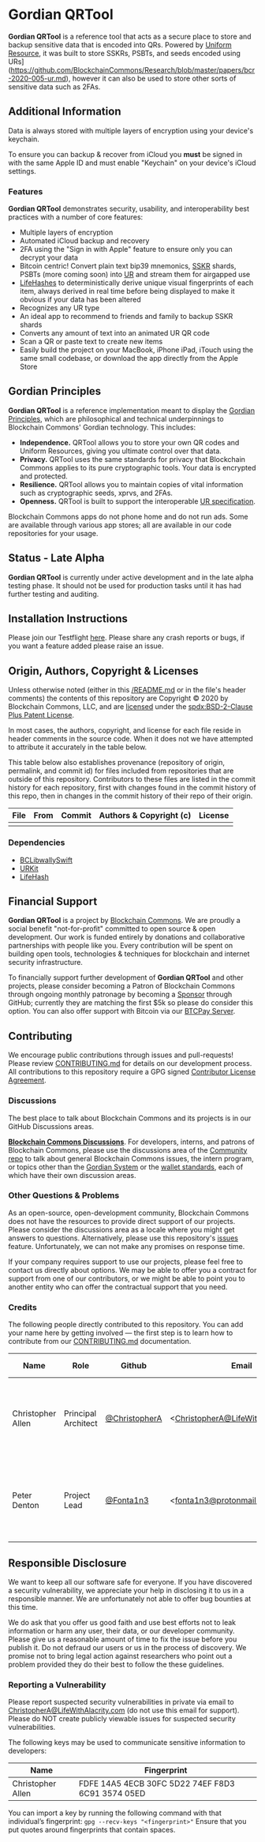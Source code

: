 # Gordian QRTool

**Gordian QRTool** is a reference tool that acts as a secure place to store and backup sensitive data that is encoded into QRs. Powered by [Uniform Resource](https://github.com/BlockchainCommons/Research/blob/master/papers/bcr-2020-005-ur.md), it was built to store SSKRs, PSBTs, and seeds encoded using URs](https://github.com/BlockchainCommons/Research/blob/master/papers/bcr-2020-005-ur.md), however it can also be used to store other sorts of sensitive data such as 2FAs.

## Additional Information

Data is always stored with multiple layers of encryption using your device's keychain.

To ensure you can backup & recover from iCloud you **must** be signed in with the same Apple ID and must enable "Keychain" on your device's iCloud settings.

### Features

**Gordian QRTool** demonstrates security, usability, and interoperability best practices with a number of core features:

- Multiple layers of encryption
- Automated iCloud backup and recovery
- 2FA using the "Sign in with Apple" feature to ensure only you can decrypt your data
- Bitcoin centric! Convert plain text bip39 mnemonics, [SSKR](https://github.com/BlockchainCommons/bc-sskr) shards, PSBTs (more coming soon) into [UR](https://github.com/BlockchainCommons/Research/blob/master/papers/bcr-2020-005-ur.md) and stream them for airgapped use
- [LifeHashes](https://github.com/BlockchainCommons/LifeHash) to deterministically derive unique visual fingerprints of each item, always derived in real time before being displayed to make it obvious if your data has been altered
- Recognizes any UR type
- An ideal app to recommend to friends and family to backup SSKR shards
- Converts any amount of text into an animated UR QR code
- Scan a QR or paste text to create new items
- Easily build the project on your MacBook, iPhone iPad, iTouch using the same small codebase, or download the app directly from the Apple Store

## Gordian Principles

**Gordian QRTool** is a reference implementation meant to display the [Gordian Principles](https://github.com/BlockchainCommons/Gordian#gordian-principles), which are philosophical and technical underpinnings to Blockchain Commons' Gordian technology. This includes:

* **Independence.** QRTool allows you to store your own QR codes and Uniform Resources, giving you ultimate control over that data.
* **Privacy.** QRTool uses the same standards for privacy that Blockchain Commons applies to its pure cryptographic tools. Your data is encrypted and protected.
* **Resilience.** QRTool allows you to maintain copies of vital information such as cryptographic seeds, xprvs, and 2FAs.
* **Openness.** QRTool is built to support the interoperable [UR specification](https://github.com/BlockchainCommons/Research/blob/master/papers/bcr-2020-005-ur.md).

Blockchain Commons apps do not phone home and do not run ads. Some are available through various app stores; all are available in our code repositories for your usage.

## Status - Late Alpha

**Gordian QRTool** is currently under active development and in the late alpha testing phase. It should not be used for production tasks until it has had further testing and auditing.

## Installation Instructions

Please join our Testflight [here](https://testflight.apple.com/join/X7Ri4nPp). Please share any crash reports or bugs, if you want a feature added please raise an issue.

## Origin, Authors, Copyright & Licenses

Unless otherwise noted (either in this [/README.md](./README.md) or in the file's header comments) the contents of this repository are Copyright © 2020 by Blockchain Commons, LLC, and are [licensed](./LICENSE) under the [spdx:BSD-2-Clause Plus Patent License](https://spdx.org/licenses/BSD-2-Clause-Patent.html).

In most cases, the authors, copyright, and license for each file reside in header comments in the source code. When it does not we have attempted to attribute it accurately in the table below.

This table below also establishes provenance (repository of origin, permalink, and commit id) for files included from repositories that are outside of this repository. Contributors to these files are listed in the commit history for each repository, first with changes found in the commit history of this repo, then in changes in the commit history of their repo of their origin.

| File      | From                                                         | Commit                                                       | Authors & Copyright (c)                                | License                                                     |
| --------- | ------------------------------------------------------------ | ------------------------------------------------------------ | ------------------------------------------------------ | ----------------------------------------------------------- |
|  |  |  |  |                        |

### Dependencies

- [BCLibwallySwift](https://github.com/BlockchainCommons/BCLibwallySwift)
- [URKit](https://github.com/BlockchainCommons/URKit)
- [LifeHash](https://github.com/BlockchainCommons/LifeHash)

## Financial Support

**Gordian QRTool** is a project by [Blockchain Commons](https://www.blockchaincommons.com/). We are proudly a social benefit "not-for-profit" committed to open source & open development. Our work is funded entirely by donations and collaborative partnerships with people like you. Every contribution will be spent on building open tools, technologies & techniques for blockchain and internet security infrastructure.

To financially support further development of **Gordian QRTool** and other projects, please consider becoming a Patron of Blockchain Commons through ongoing monthly patronage by becoming a [Sponsor](https://github.com/sponsors/BlockchainCommons) through GitHub; currently they are matching the first $5k so please do consider this option. You can also offer support with Bitcoin via our [BTCPay Server](https://btcpay.blockchaincommons.com/).

## Contributing

We encourage public contributions through issues and pull-requests! Please review [CONTRIBUTING.md](./CONTRIBUTING.md) for details on our development process. All contributions to this repository require a GPG signed [Contributor License Agreement](./CLA.md).

### Discussions

The best place to talk about Blockchain Commons and its projects is in our GitHub Discussions areas.

[**Blockchain Commons Discussions**](https://github.com/BlockchainCommons/Community/discussions). For developers, interns, and patrons of Blockchain Commons, please use the discussions area of the [Community repo](https://github.com/BlockchainCommons/Community) to talk about general Blockchain Commons issues, the intern program, or topics other than the [Gordian System](https://github.com/BlockchainCommons/Gordian/discussions) or the [wallet standards](https://github.com/BlockchainCommons/AirgappedSigning/discussions), each of which have their own discussion areas.

### Other Questions & Problems

As an open-source, open-development community, Blockchain Commons does not have the resources to provide direct support of our projects. Please consider the discussions area as a locale where you might get answers to questions. Alternatively, please use this repository's [issues](./issues) feature. Unfortunately, we can not make any promises on response time.

If your company requires support to use our projects, please feel free to contact us directly about options. We may be able to offer you a contract for support from one of our contributors, or we might be able to point you to another entity who can offer the contractual support that you need.

### Credits

The following people directly contributed to this repository. You can add your name here by getting involved — the first step is to learn how to contribute from our [CONTRIBUTING.md](./CONTRIBUTING.md) documentation.

| Name              | Role                | Github                                            | Email                                 | GPG Fingerprint                                    |
| ----------------- | ------------------- | ------------------------------------------------- | ------------------------------------- | -------------------------------------------------- |
| Christopher Allen | Principal Architect | [@ChristopherA](https://github.com/ChristopherA) | \<ChristopherA@LifeWithAlacrity.com\> | FDFE 14A5 4ECB 30FC 5D22  74EF F8D3 6C91 3574 05ED |
| Peter Denton | Project Lead | [@Fonta1n3](https://github.com/@Fonta1n3) | \<fonta1n3@protonmail.com\> | 3B37 97FA 0AE8 4BE5 B440 6591 8564 01D7 121C 32FC |

## Responsible Disclosure

We want to keep all our software safe for everyone. If you have discovered a security vulnerability, we appreciate your help in disclosing it to us in a responsible manner. We are unfortunately not able to offer bug bounties at this time.

We do ask that you offer us good faith and use best efforts not to leak information or harm any user, their data, or our developer community. Please give us a reasonable amount of time to fix the issue before you publish it. Do not defraud our users or us in the process of discovery. We promise not to bring legal action against researchers who point out a problem provided they do their best to follow the these guidelines.

### Reporting a Vulnerability

Please report suspected security vulnerabilities in private via email to ChristopherA@LifeWithAlacrity.com (do not use this email for support). Please do NOT create publicly viewable issues for suspected security vulnerabilities.

The following keys may be used to communicate sensitive information to developers:

| Name              | Fingerprint                                        |
| ----------------- | -------------------------------------------------- |
| Christopher Allen | FDFE 14A5 4ECB 30FC 5D22  74EF F8D3 6C91 3574 05ED |

You can import a key by running the following command with that individual’s fingerprint: `gpg --recv-keys "<fingerprint>"` Ensure that you put quotes around fingerprints that contain spaces.

